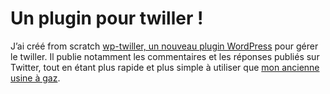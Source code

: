 # Un plugin pour twiller !

J’ai créé from scratch [wp-twiller, un nouveau plugin WordPress](https://tcrouzet.com/files_tc/wp_twiller.rar) pour gérer le twiller. Il publie notamment les commentaires et les réponses publiés sur Twitter, tout en étant plus rapide et plus simple à utiliser que [mon ancienne usine à gaz](https://tcrouzet.com/2009/03/29/twiller-cookbook/).